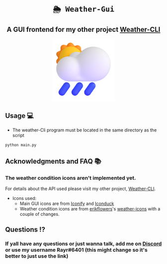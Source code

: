 <div align="center">
  
# `🌦 Weather-Gui`
## **A GUI frontend for my other project [Weather-CLI](https://github.com/Rayrsn/Weather-Cli)**
 <p align="center">
  <img width=40% height=40% src="https://github.com/Rayrsn/Weather-GUI/raw/master/cloud.gif?raw=true" alt="cloud.gif">
</p>

</div>


## Usage 💻
* The weather-Cli program must be located in the same directory as the script
```bash
python main.py
```


## Acknowledgments and FAQ 📚
### The weather condition icons aren't implemented yet.
For details about the API used please visit my other project, [Weather-CLI](https://github.com/Rayrsn/Weather-Cli).

* Icons used:
  * Main GUI icons are from [Iconify](https://iconify.design/) and [Iconduck](https://iconduck.com/)
  * Weather condition icons are from [erikflowers](https://github.com/erikflowers)'s [weather-icons](https://github.com/erikflowers/weather-icons) with a couple of changes.

## Questions ⁉️
### If yall have any questions or just wanna talk, add me on [Discord](https://rayr.ml/LinkInBio) or use my username Rayr#6401 (this might change so it's better to just use the link)
